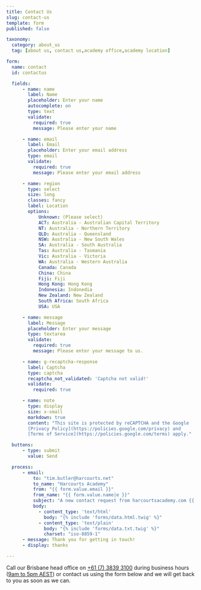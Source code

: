 ```yaml
---
title: Contact Us
slug: contact-us
template: form
published: false

taxonomy:
  category: about_us
  tag: [about us, contact us,academy office,academy location]

form:
  name: contact
  id: contactus

  fields:
      - name: name
        label: Name
        placeholder: Enter your name
        autocomplete: on
        type: text
        validate:
          required: true
          message: Please enter your name

      - name: email
        label: Email
        placeholder: Enter your email address
        type: email
        validate:
          required: true
          message: Please enter your email address

      - name: region
        type: select
        size: long
        classes: fancy
        label: Location
        options:
            Unknown: (Please select)
            ACT: Australia - Australian Capital Territory
            NT: Australia - Northern Territory
            QLD: Australia - Queensland
            NSW: Australia - New South Wales
            SA: Australia - South Australia
            Tas: Australia - Tasmania
            Vic: Australia - Victoria
            WA: Australia - Western Australia
            Canada: Canada
            China: China
            Fiji: Fiji
            Hong Kong: Hong Kong
            Indonesia: Indonedia
            New Zealand: New Zealand
            South Africa: South Africa
            USA: USA

      - name: message
        label: Message
        placeholder: Enter your message
        type: textarea
        validate:
          required: true
          message: Please enter your message to us.

      - name: g-recaptcha-response
        label: Captcha
        type: captcha
        recaptcha_not_validated: 'Captcha not valid!'
        validate:
          required: true

      - name: note
        type: display
        size: x-small
        markdown: true
        content: "This site is protected by reCAPTCHA and the Google
        [Privacy Policy](https://policies.google.com/privacy) and
        [Terms of Service](https://policies.google.com/terms) apply."

  buttons:
      - type: submit
        value: Send

  process:
      - email:
          to: "tim.butler@harcourts.net"
          to_name: "Harcourts Academy"
          from: "{{ form.value.email }}"
          from_name: "{{ form.value.name|e }}"
          subject: "A new contact request from harcourtsacademy.com {{ form.value.name|e }}"
          body:
            - content_type: 'text/html'
              body: "{% include 'forms/data.html.twig' %}"
            - content_type: 'text/plain'
              body: "{% include 'forms/data.txt.twig' %}"
              charset: "iso-8859-1"
      - message: Thank you for getting in touch!
      - display: thanks

---
```


Call our Brisbane head office on <nobr><a href="tel:+61738393100">+61 (7) 3839 3100</a></nobr> during business hours ([9am to 5pm AEST](https://time.is/Brisbane)) or contact us using the form below and we will get back to you as soon as we can.
